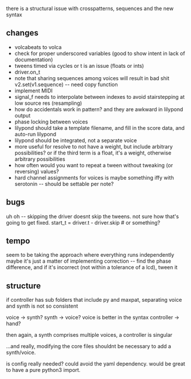 there is a structural issue with crosspatterns, sequences and the new syntax

## changes
- volcabeats to volca
- check for proper underscored variables (good to show intent in lack of documentation)
- tweens timed via cycles or t is an issue (floats or ints)
- driver.on_t
- note that sharing sequences among voices will result in bad shit v2.set(v1.sequence) -- need copy function
- implement MIDI
- signal_f needs to interpolate between indexes to avoid stairstepping at low source res (resampling)
- how do accidentals work in pattern? and they are awkward in lilypond output
- phase locking between voices
- lilypond should take a template filename, and fill in the score data, and auto-run lilypond
- lilypond should be integrated, not a separate voice
- more useful for resolve to not have a weight, but include arbitrary possibilities? or if the third term is a float, it's a weight, otherwise arbitrary possibilities
- how often would you want to repeat a tween without tweaking (or reversing) values?
- hard channel assignments for voices is maybe something iffy with serotonin -- should be settable per note?


## bugs
uh oh -- skipping the driver doesnt skip the tweens. not sure how that's going to get fixed.
start_t = driver.t - driver.skip   # or something?


## tempo
seem to be taking the approach where everything runs independently
maybe it's just a matter of implementing correction -- find the phase difference, and if it's incorrect (not within a tolerance of a lcd), tween it


## structure
if controller has sub folders that include py and maxpat, separating voice and synth is not so consistent

voice -> synth? synth -> voice?
voice is better in the syntax
controller -> hand?

then again, a synth comprises multiple voices, a controller is singular

...and really, modifying the core files shouldnt be necessary to add a synth/voice. 

is config really needed? could avoid the yaml dependency. would be great to have a pure python3 import.

